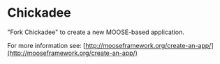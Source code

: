 Chickadee
=====

"Fork Chickadee" to create a new MOOSE-based application.

For more information see: [http://mooseframework.org/create-an-app/](http://mooseframework.org/create-an-app/)
